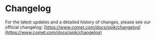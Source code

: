 # Changelog

For the latest updates and a detailed history of changes, please see our official changelog:
[https://www.comet.com/docs/opik/changelog](https://www.comet.com/docs/opik/changelog)



